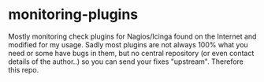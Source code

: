 # monitoring-plugins
Mostly monitoring check plugins for Nagios/Icinga found on the Internet and modified for my usage.
Sadly most plugins are not always 100% what you need or some have bugs in them, but no central repository (or even contact details of the author..) so you can send your fixes "upstream".
Therefore this repo.
